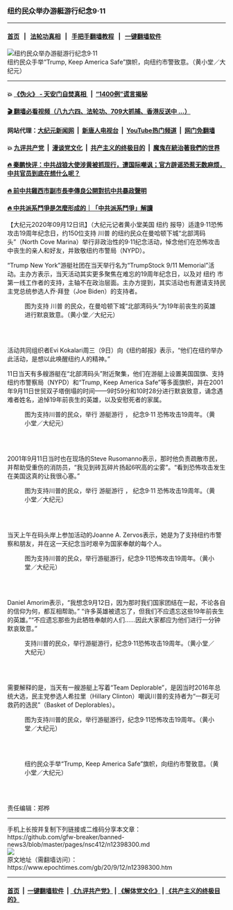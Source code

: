 ### 纽约民众举办游艇游行纪念9‧11
------------------------

#### [首页](https://github.com/gfw-breaker/banned-news3/blob/master/README.md) &nbsp;&nbsp;|&nbsp;&nbsp; [法轮功真相](https://github.com/begood0513/basic/blob/master/README.md)  &nbsp;&nbsp;|&nbsp;&nbsp; [手把手翻墙教程](https://github.com/gfw-breaker/guides/wiki)  &nbsp;&nbsp;|&nbsp;&nbsp; [一键翻墙软件](https://github.com/gfw-breaker/nogfw/blob/master/README.md)  



<div><img alt="纽约民众举办游艇游行纪念9‧11" class="attachment-djy_600_400 size-djy_600_400 wp-post-image" src="https://i.epochtimes.com/assets/uploads/2020/09/04227b241ff24d0712ffa2c566e4b9fd-600x400.jpg"/>
<div class="caption">
 纽约民众手举“Trump, Keep America Safe”旗帜，向纽约市警致意。（黄小堂／大纪元）
</div></div><hr/>

#### 💥 [《伪火》 - 天安门自焚真相 ](http://141.164.51.119:10000/videos/blog/weihuo.html)&nbsp; |&nbsp; [“1400例”谎言揭秘  ](http://141.164.51.119:10000/videos/blog/jiexi1400.html)

#### [ 🎬  翻墙必看视频（八九六四、法轮功、709大抓捕、香港反送中 ...）](https://github.com/gfw-breaker/links/blob/master/banned.md)

#### 网站代理：[大纪元新闻网](http://167.172.10.89:10080/gb/) &nbsp;|&nbsp; [新唐人电视台](http://167.172.10.89:8808/gb/)  &nbsp;|&nbsp; [YouTube热门频道](http://158.247.203.241/youtube.html) &nbsp;|&nbsp; [网门免翻墙](http://158.247.203.241:11000/show.aspx?name=ogHome)

#### 💥 [九评共产党](http://141.164.51.119:10000/videos/res/jiuping/)&nbsp; |&nbsp; [漫谈党文化](http://141.164.51.119:10000/videos/res/mtdwh/)&nbsp; |&nbsp; [共产主义的终极目的](http://141.164.51.119:10000/videos/res/zjmd/)&nbsp; |&nbsp; [魔鬼在統治著我們的世界](http://141.164.51.119:10000/videos/res/TheSpecter/)  

#### [ 🔥  秦鹏快评：中共战狼大使涉黄被抓现行，遭国际嘲讽；官方辟谣恐惹无数麻烦，中共官员到底在想什么呢？](http://141.164.51.119:10000/videos/news/qp03.html)

#### [ 🔥  前中共雞西市副市長李傳良公開對抗中共暴政聲明](http://141.164.51.119:10000/videos/news/../tui/index.html)

#### [ 🔥  中共派系鬥爭是怎麼形成的｜「中共派系鬥爭」解讀](http://141.164.51.119:10000/videos/news/don02.html)

<div><p>
 【大纪元2020年09月12日讯】（大纪元记者黄小堂美国
 <ok href="https://www.epochtimes.com/gb/tag/%E7%BA%BD%E7%BA%A6.html">
  纽约
 </ok>
 报导）适逢9‧11恐怖攻击19周年纪念日，约150位支持
 <ok href="https://www.epochtimes.com/gb/tag/%E5%B7%9D%E6%99%AE.html">
  川普
 </ok>
 的纽约民众在曼哈顿下城“北部湾码头”（North Cove Marina）举行非政治性的9‧11纪念活动，悼念他们在恐怖攻击中丧生的亲人和好友，并致敬纽约市警局（NYPD）。
</p>
<p>
 “Trump New York”游艇社团在当天举行名为“TrumpStock 9/11 Memorial”活动。主办方表示，当天活动其实更多聚焦在难忘的19周年纪念日，以及对
 <ok href="https://www.epochtimes.com/gb/tag/%E7%BA%BD%E7%BA%A6.html">
  纽约
 </ok>
 市第一线工作者的支持，主轴不在政治层面。主办方提到，其实活动也有邀请支持民主党总统参选人乔‧拜登（Joe Biden）的支持者。
</p>
<figure class="wp-caption aligncenter" id="attachment_12398302" style="width: 450px">
 <img alt="" class="size-medium wp-image-12398302" src="https://i.epochtimes.com/assets/uploads/2020/09/9fba278f62d215082d826c1b41398e93-450x300.jpg"/>
 <br/><figcaption class="wp-caption-text">
  图为支持
  <ok href="https://www.epochtimes.com/gb/tag/%E5%B7%9D%E6%99%AE.html">
   川普
  </ok>
  的民众，在曼哈顿下城“北部湾码头”为19年前丧生的英雄进行默哀致意。（黄小堂／大纪元）
 </figcaption><br/>
</figure><br/>
<p>
 活动共同组织者Evi Kokalari周三（9日）向《纽约邮报》表示，“他们在纽约举办此活动，是想以此唤醒纽约人的精神。”
</p>
<p>
 11日当天有多艘游艇在“北部湾码头”附近聚集，他们在游艇上设置美国国旗、支持纽约市警察局（NYPD）和“Trump, Keep America Safe”等多面旗帜，并在2001年9月11日世贸双子塔倒塌的时间——9时59分和10时28分进行默哀致意，诵念遇难者姓名，追悼19年前丧生的英雄，以及安慰死者的家属。
</p>
<figure class="wp-caption aligncenter" id="attachment_12398305" style="width: 450px">
 <img alt="" class="size-medium wp-image-12398305" src="https://i.epochtimes.com/assets/uploads/2020/09/00f0037635e7830fa1187cd41ba6400e-450x300.jpg"/>
 <br/><figcaption class="wp-caption-text">
  图为支持川普的民众，举行
  <ok href="https://www.epochtimes.com/gb/tag/%E6%B8%B8%E8%89%87%E6%B8%B8%E8%A1%8C.html">
   游艇游行
  </ok>
  ，
  <ok href="https://www.epochtimes.com/gb/tag/%E7%BA%AA%E5%BF%B59%E2%80%A711.html">
   纪念9‧11
  </ok>
  恐怖攻击19周年。（黄小堂／大纪元）
 </figcaption><br/>
</figure><br/>
<p>
 2001年9月11日当时也在现场的Steve Rusomanno表示，那时他负责疏散市民，并帮助受重伤的消防员，“我见到砖瓦碎片扬起6呎高的尘雾”。“看到恐怖攻击发生在美国这真的让我很心塞。”
</p>
<figure class="wp-caption aligncenter" id="attachment_12398306" style="width: 450px">
 <img alt="" class="size-medium wp-image-12398306" src="https://i.epochtimes.com/assets/uploads/2020/09/997f229be9fc1674534099e439c3fd58-450x300.jpg"/>
 <br/><figcaption class="wp-caption-text">
  图为支持川普的民众，举行
  <ok href="https://www.epochtimes.com/gb/tag/%E6%B8%B8%E8%89%87%E6%B8%B8%E8%A1%8C.html">
   游艇游行
  </ok>
  ，
  <ok href="https://www.epochtimes.com/gb/tag/%E7%BA%AA%E5%BF%B59%E2%80%A711.html">
   纪念9‧11
  </ok>
  恐怖攻击19周年。（黄小堂／大纪元）
 </figcaption><br/>
</figure><br/>
<p>
 当天上午在码头岸上参加活动的Joanne A. Zervos表示，她是为了支持纽约市警察和朋友，并在这一天纪念当时艰辛为国家奉献的每个人。
</p>
<figure class="wp-caption aligncenter" id="attachment_12398307" style="width: 450px">
 <img alt="" class="size-medium wp-image-12398307" src="https://i.epochtimes.com/assets/uploads/2020/09/892614c0efc2d78c246656b35b1a918a-450x300.jpg"/>
 <br/><figcaption class="wp-caption-text">
  图为支持川普的民众，举行游艇游行，纪念9‧11恐怖攻击19周年。（黄小堂／大纪元）
 </figcaption><br/>
</figure><br/>
<p>
 Daniel Amorim表示，“我想念9月12日，因为那时我们国家团结在一起，不论各自的信仰为何，都互相帮助。” “许多英雄被遗忘了，但我们不应遗忘这些19年前丧生的英雄。”“不应遗忘那些为此牺牲奉献的人们……因此大家都应为他们进行一分钟默哀致意。”
</p>
<figure class="wp-caption aligncenter" id="attachment_12398308" style="width: 450px">
 <img alt="" class="size-medium wp-image-12398308" src="https://i.epochtimes.com/assets/uploads/2020/09/45dc7ef37c698d40eace898a3cacb20e-450x300.jpg"/>
 <br/><figcaption class="wp-caption-text">
  支持川普的民众，举行游艇游行，纪念9‧11恐怖攻击19周年。（黄小堂／大纪元）
 </figcaption><br/>
</figure><br/>
<p>
 需要解释的是，当天有一艘游艇上写着“Team Deplorable”，是因当时2016年总统大选，民主党参选人希拉里（Hillary Clinton）嘲讽川普的支持者为“一群无可救药的选民”（Basket of Deplorables）。
</p>
<figure class="wp-caption aligncenter" id="attachment_12398309" style="width: 450px">
 <img alt="" class="size-medium wp-image-12398309" src="https://i.epochtimes.com/assets/uploads/2020/09/492d77ef9c54f566663275c03f4b8f0d-450x300.jpg"/>
 <br/><figcaption class="wp-caption-text">
  图为支持川普的民众，举行游艇游行，纪念9‧11恐怖攻击19周年。（黄小堂／大纪元）
 </figcaption><br/>
</figure><br/>
<figure class="wp-caption aligncenter" id="attachment_12398311" style="width: 450px">
 <img alt="" class="size-medium wp-image-12398311" src="https://i.epochtimes.com/assets/uploads/2020/09/b385af4e15878507f6cd92b2c1c2bbe8-450x300.jpg"/>
 <br/><figcaption class="wp-caption-text">
  纽约民众手举“Trump, Keep America Safe”旗帜，向纽约市警致意。（黄小堂／大纪元）
 </figcaption><br/>
</figure><br/>
<p>
 责任编辑：郑桦
</p>
</div>
<hr/>
手机上长按并复制下列链接或二维码分享本文章：<br/>
https://github.com/gfw-breaker/banned-news3/blob/master/pages/nsc412/n12398300.md <br/>
<a href='https://github.com/gfw-breaker/banned-news3/blob/master/pages/nsc412/n12398300.md'><img src='https://github.com/gfw-breaker/banned-news3/blob/master/pages/nsc412/n12398300.md.png'/></a> <br/>
原文地址（需翻墙访问）：https://www.epochtimes.com/gb/20/9/12/n12398300.htm


------------------------
#### [首页](https://github.com/gfw-breaker/banned-news3/blob/master/README.md) &nbsp;|&nbsp; [一键翻墙软件](https://github.com/gfw-breaker/nogfw/blob/master/README.md) &nbsp;| [《九评共产党》](https://github.com/gfw-breaker/9ping.md/blob/master/README.md#九评之一评共产党是什么) | [《解体党文化》](https://github.com/gfw-breaker/jtdwh.md/blob/master/README.md) | [《共产主义的终极目的》](https://github.com/gfw-breaker/gczydzjmd.md/blob/master/README.md)


<img src='http://gfw-breaker.win/banned-news3/pages/nsc412/n12398300.md' width='0px' height='0px'/>
